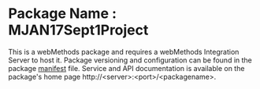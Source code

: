 # Package Name : MJAN17Sept1Project
This is a webMethods package and requires a webMethods Integration Server to host it. Package versioning and configuration can be found in the package [manifest](./MJAN17Sept1Project/manifest.v3) file. Service and API documentation is available on the package's home page http://&lt;server&gt;:&lt;port&gt;/&lt;packagename>.